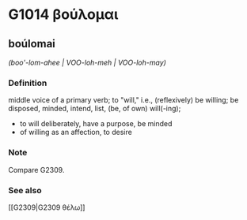 # G1014 βούλομαι

## boúlomai

_(boo'-lom-ahee | VOO-loh-meh | VOO-loh-may)_

### Definition

middle voice of a primary verb; to "will," i.e., (reflexively) be willing; be disposed, minded, intend, list, (be, of own) will(-ing); 

- to will deliberately, have a purpose, be minded
- of willing as an affection, to desire

### Note

Compare G2309.

### See also

[[G2309|G2309 θέλω]]
